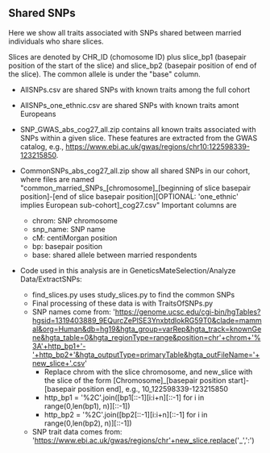 ## Shared SNPs  

Here we show all traits associated with SNPs shared between married individuals who share slices.

Slices are denoted by CHR_ID (chomosome ID) plus slice_bp1 (basepair position of the start of the slice) and slice_bp2 (basepair position of end of the slice). The common allele is under the "base" column.


- AllSNPs.csv are shared SNPs with known traits among the full cohort
- AllSNPs_one_ethnic.csv are shared SNPs with known traits amont Europeans
- SNP_GWAS_abs_cog27_all.zip contains all known traits associated with SNPs within a given slice. These features are extracted from the GWAS catalog, e.g., https://www.ebi.ac.uk/gwas/regions/chr10:122598339-123215850.
- CommonSNPs_abs_cog27_all.zip show all shared SNPs in our cohort, where files are named "common_married_SNPs_[chromosome]_[beginning of slice basepair position]-[end of slice basepair position][OPTIONAL: 'one_ethnic' implies European sub-cohort]_cog27.csv"
    Important columns are 
     - chrom: SNP chromosome
     - snp_name: SNP name
     - cM: centiMorgan position
     - bp: basepair position
     - base: shared allele between married respondents

- Code used in this analysis are in GeneticsMateSelection/Analyze Data/ExtractSNPs:
  - find_slices.py uses study_slices.py to find the common SNPs
  - Final processing of these data is with TraitsOfSNPs.py
  - SNP names come from: 'https://genome.ucsc.edu/cgi-bin/hgTables?hgsid=1319403889_9EQurcZePlSE3YnxbtdlokRG59T0&clade=mammal&org=Human&db=hg19&hgta_group=varRep&hgta_track=knownGene&hgta_table=0&hgta_regionType=range&position=chr'+chrom+'%3A'+http_bp1+'-'+http_bp2+'&hgta_outputType=primaryTable&hgta_outFileName='+new_slice+'.csv'
    - Replace chrom with the slice chromosome, and new_slice with the slice of the form [Chromosome]_[basepair position start]-[basepair position end], e.g., 10_122598339-123215850
    - http_bp1 = '%2C'.join([bp1[::-1][i:i+n][::-1] for i in range(0,len(bp1), n)][::-1])
    - http_bp2 = '%2C'.join([bp2[::-1][i:i+n][::-1] for i in range(0,len(bp2), n)][::-1])
  - SNP trait data comes from: 'https://www.ebi.ac.uk/gwas/regions/chr'+new_slice.replace('_',':')  
